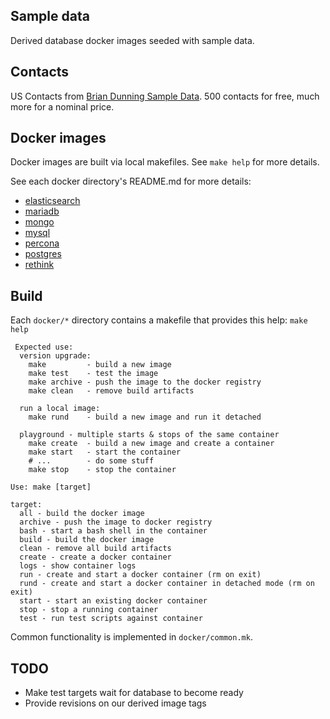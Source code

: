 ## Sample data

Derived database docker images seeded with sample data.

## Contacts

US Contacts from [Brian Dunning Sample Data](https://www.briandunning.com/sample-data/). 500 contacts for free, much more for a nominal price.

## Docker images

Docker images are built via local makefiles. See `make help` for more details.

See each docker directory's README.md for more details:

* [elasticsearch](https://github.com/stevetarver/sample-data/tree/master/docker/elasticsearch)
* [mariadb](https://github.com/stevetarver/sample-data/tree/master/docker/mariadb)
* [mongo](https://github.com/stevetarver/sample-data/tree/master/docker/mongo)
* [mysql](https://github.com/stevetarver/sample-data/tree/master/docker/mysql)
* [percona](https://github.com/stevetarver/sample-data/tree/master/docker/percona)
* [postgres](https://github.com/stevetarver/sample-data/tree/master/docker/postgres)
* [rethink](https://github.com/stevetarver/sample-data/tree/master/docker/rethink)

## Build

Each `docker/*` directory contains a makefile that provides this help: `make help`

```shell
 Expected use:
  version upgrade:
    make         - build a new image
    make test    - test the image
    make archive - push the image to the docker registry
    make clean   - remove build artifacts

  run a local image:
    make rund    - build a new image and run it detached

  playground - multiple starts & stops of the same container
    make create  - build a new image and create a container
    make start   - start the container
    # ...        - do some stuff
    make stop    - stop the container

Use: make [target]

target:
  all - build the docker image
  archive - push the image to docker registry
  bash - start a bash shell in the container
  build - build the docker image
  clean - remove all build artifacts
  create - create a docker container
  logs - show container logs
  run - create and start a docker container (rm on exit)
  rund - create and start a docker container in detached mode (rm on exit)
  start - start an existing docker container
  stop - stop a running container
  test - run test scripts against container
```

Common functionality is implemented in `docker/common.mk`.

## TODO

* Make test targets wait for database to become ready
* Provide revisions on our derived image tags
